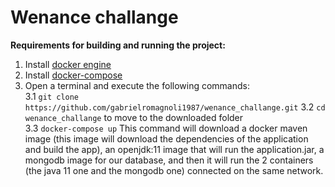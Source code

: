 # Wenance challange

**Requirements for building and running the project:**

1. Install [docker engine](https://docs.docker.com/engine/install)
2. Install [docker-compose](https://docs.docker.com/compose/install/)
3. Open a terminal and execute the following commands:\
    3.1 `git clone https://github.com/gabrielromagnoli1987/wenance_challange.git`
    3.2 `cd wenance_challange` to move to the downloaded folder \
    3.3 `docker-compose up` This command will download a docker maven image
   (this image will download the dependencies of the application and build the app),
   an openjdk:11 image that will run the application.jar,
   a mongodb image for our database, and then it will run the 2 containers (the java 11 one and the mongodb one) connected on the same network.